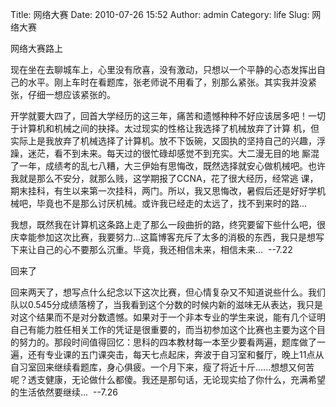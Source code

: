 Title: 网络大赛
Date: 2010-07-26 15:52
Author: admin
Category: life
Slug: 网络大赛

<div id="blog_text">

网络大赛路上

现在坐在去聊城车上，心里没有欣喜，没有激动，只想以一个平静的心态发挥出自己的水平。刚上车时在看题库，张老师说不用看了，别那么紧张。其实我并没紧张，仔细一想应该紧张的。

开学就要大四了，回首大学经历的这三年，痛苦和遗憾种种不好应该居多吧！一切于计算机和机械之间的抉择。太过现实的性格让我选择了机械放弃了计算
机，但实际上是我放弃了机械选择了计算机。放不下饭碗，又固执的坚持自己的兴趣，浮躁，迷茫，看不到未来。每天过的很忙碌却感觉不到充实。大二漫无目的地
厮混了一年，成绩考的乱七八糟，大三伊始有思悔改，既然选择就安心做机械吧。也许我就是那么不安分，就那么贱，这学期报了CCNA，花了很大经历，经常逃
课，期末挂科，有生以来第一次挂科，两门。所以，我又思悔改，暑假后还是好好学机械吧，毕竟也不是那么讨厌机械。或许我已经走的太远了，找不到来时的路…

我想，既然我在计算机这条路上走了那么一段曲折的路，终究要留下些什么吧，很庆幸能参加这次比赛，我要努力…这篇博客充斥了太多的消极的东西，我只是想写下来让自己的心不要那么沉重。毕竟，我还相信未来，相信未来… 
--7.22

回来了

回来两天了，想写点什么纪念以下这次比赛，但心情复杂又不知道说些什么。我们队以0.545分成绩落榜了，当我看到这个分数的时候内新的滋味无从表达，我只是对这个结果而不是对分数遗憾。如果对于一个非本专业的学生来说，能有几个证明自己有能力胜任相关工作的凭证是很重要的，而当初参加这个比赛也主要为这个目的努力的。那段时间值得回忆：思科的四本教材每一本至少要看两遍，题库做了一遍，还有专业课的五门课突击，每天七点起床，奔波于自习室和餐厅，晚上11点从自习室回来继续看题库，身心俱疲。一个月下来，瘦了将近十斤......想想又何苦呢？透支健康，无论做什么都傻。我还是那句话，无论现实给了你什么，充满希望的生活依然要继续... 
--7.26

</div>

